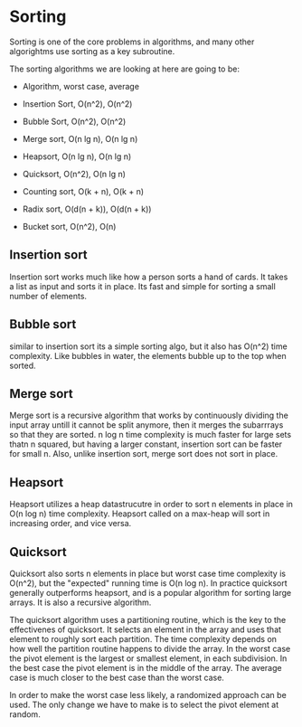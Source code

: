# Sorting

Sorting is one of the core problems in algorithms, and many other algorightms use sorting as a key subroutine.

The sorting algorithms we are looking at here are going to be:

- Algorithm,     worst case,    average
- Insertion Sort, O(n^2),       O(n^2)
- Bubble Sort,  O(n^2),         O(n^2)
- Merge sort,   O(n lg n),      O(n lg n) 
- Heapsort,     O(n lg n),      O(n lg n)
- Quicksort,    O(n^2),         O(n lg n)


- Counting sort, O(k + n),      O(k + n)
- Radix sort,   O(d(n + k)),    O(d(n + k))
- Bucket sort,  O(n^2),         O(n)


## Insertion sort

Insertion sort works much like how a person sorts a hand of cards. It takes a list as input and sorts it in place. Its fast and simple for sorting a small number of elements.


## Bubble sort

similar to insertion sort its a simple sorting algo, but it also has O(n^2) time complexity. Like bubbles in water, the elements bubble up to the top when sorted.


## Merge sort

Merge sort is a recursive algorithm that works by continuously dividing the input array untill it cannot be split anymore, then it merges the subarrrays so that they are sorted. n log n time complexity is much faster for large sets thatn n squared, but having a larger constant, insertion sort can be faster for small n. Also, unlike insertion sort, merge sort does not sort in place.


## Heapsort

Heapsort utilizes a heap datastrucutre in order to sort n elements in place in O(n log n) time complexity. Heapsort called on a max-heap will sort in increasing order, and vice versa.


## Quicksort

Quicksort also sorts n elements in place but worst case time complexity is O(n^2), but the "expected" running time is O(n log n). In practice quicksort generally outperforms heapsort, and is a popular algorithm for sorting large arrays. It is also a recursive algorithm.

The quicksort algorithm uses a partitioning routine, which is the key to the effectivenes of quicksort. It selects an element in the array and uses that element to roughly sort each partition. The time complexity depends on how well the partition routine happens to divide the array. In the worst case the pivot element is the largest or smallest element, in each subdivision. In the best case the pivot element is in the middle of the array. The average case is much closer to the best case than the worst case.

In order to make the worst case less likely, a randomized approach can be used. The only change we have to make is to select the pivot element at random.
